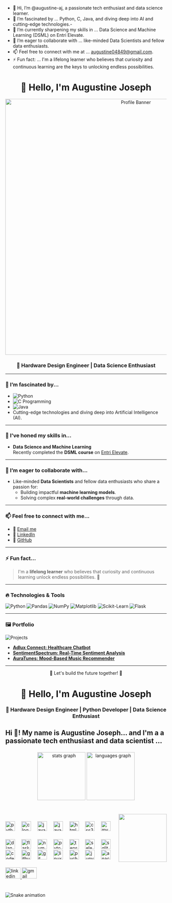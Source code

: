 - 👋 Hi, I’m @augustine-aj, a passionate tech enthusiast and data science learner.
- 👀 I’m fascinated by ... Python, C, Java, and diving deep into AI and cutting-edge technologies.- 
- 🌱 I’m currently sharpening my skills in ... Data Science and Machine Learning (DSML) on Entri Elevate.
- 💞️ I’m eager to collaborate with ... like-minded Data Scientists and fellow data enthusiasts.
- 📫 Feel free to connect with me at ... augustine04849@gmail.com.
- ⚡ Fun fact: ... I'm a lifelong learner who believes that curiosity and continuous learning are the keys to unlocking endless possibilities.

<!---
augustine-aj/augustine-aj is a ✨ special ✨ repository because its `README.md` (this file) appears on your GitHub profile.
You can click the Preview link to take a look at your changes.
--->

<div align="center">
  <h1>👋 Hello, I'm Augustine Joseph</h1>
  <img src="https://user-images.githubusercontent.com/your-image-path" alt="Profile Banner" width="800px">
  
  <h3>🚀 Hardware Design Engineer | Data Science Enthusiast</h3>
</div>

---

### 👀 I’m fascinated by...
- ![Python](https://img.shields.io/badge/-Python-3776AB?logo=python&logoColor=white)  
- ![C Programming](https://img.shields.io/badge/-C-A8B9CC?logo=c&logoColor=white)
- ![Java](https://img.shields.io/badge/-Java-007396?logo=java&logoColor=white)
- Cutting-edge technologies and diving deep into Artificial Intelligence (AI).

---

### 🌱 I’ve honed my skills in...
- **Data Science and Machine Learning**  
  Recently completed the **DSML course** on [Entri Elevate](https://entri.app/).

---

### 💞️ I’m eager to collaborate with...
- Like-minded **Data Scientists** and fellow data enthusiasts who share a passion for:
  - Building impactful **machine learning models**.
  - Solving complex **real-world challenges** through data.

---

### 📫 Feel free to connect with me...
- 📧 [Email me](mailto:augustine04849@gmail.com)
- 💼 [LinkedIn](https://www.linkedin.com/in/your-linkedin-profile)
- 🐙 [GitHub](https://github.com/augustine-aj)

---

### ⚡ Fun fact...
> I'm a **lifelong learner** who believes that curiosity and continuous learning unlock endless possibilities. 🌟  

---

### 🔥 Technologies & Tools
<div>
  <img src="https://img.shields.io/badge/-Python-3776AB?logo=python&logoColor=white" alt="Python">
  <img src="https://img.shields.io/badge/-Pandas-150458?logo=pandas&logoColor=white" alt="Pandas">
  <img src="https://img.shields.io/badge/-NumPy-013243?logo=numpy&logoColor=white" alt="NumPy">
  <img src="https://img.shields.io/badge/-Matplotlib-CC4F38?logo=plotly&logoColor=white" alt="Matplotlib">
  <img src="https://img.shields.io/badge/-ScikitLearn-F7931E?logo=scikit-learn&logoColor=white" alt="Scikit-Learn">
  <img src="https://img.shields.io/badge/-Flask-000000?logo=flask&logoColor=white" alt="Flask">
</div>

---

### 🖼️ Portfolio
![Projects](https://img.shields.io/badge/-View%20My%20Projects-blue?logo=github)  
- **[Adlux Connect: Healthcare Chatbot](https://github.com/augustine-aj/Adlux-Connect)**  
- **[SentimentSpectrum: Real-Time Sentiment Analysis](https://github.com/augustine-aj/SentimentSpectrum)**  
- **[AuraTunes: Mood-Based Music Recommender](https://github.com/augustine-aj/Mood-Based-Song-Clustering)**  

---

<div align="center">
  🌟 Let's build the future together! 🌟  
</div>





<div align="center">
  <h1>👋 Hello, I'm Augustine Joseph</h1>
  
  <h3>🚀 Hardware Design Engineer | Python Developer | Data Science Enthusiast</h3>
</div>

<h2 align="left">Hi 👋! My name is Augustine Joseph... and I'm a a passionate tech enthusiast and data scientist ...</h2>

###

<div align="center">
  <img src="https://github-readme-stats.vercel.app/api?username=augustine-aj&hide_title=false&hide_rank=false&show_icons=true&include_all_commits=true&count_private=true&disable_animations=false&theme=dracula&locale=en&hide_border=false" height="150" alt="stats graph"  />
  <img src="https://github-readme-stats.vercel.app/api/top-langs?username=augustine-aj&locale=en&hide_title=false&layout=compact&card_width=320&langs_count=5&theme=dracula&hide_border=false" height="150" alt="languages graph"  />
</div>

###

<br clear="both">

<img align="right" height="150" src="https://i.imgflip.com/65efzo.gif"  />

###

<div align="left">
  <img src="https://cdn.jsdelivr.net/gh/devicons/devicon/icons/python/python-original.svg" height="30" alt="python logo"  />
  <img width="12" />
  <img src="https://cdn.jsdelivr.net/gh/devicons/devicon/icons/c/c-original.svg" height="30" alt="c logo"  />
  <img width="12" />
  <img src="https://cdn.jsdelivr.net/gh/devicons/devicon/icons/java/java-original.svg" height="30" alt="java logo"  />
  <img width="12" />
  <img src="https://cdn.jsdelivr.net/gh/devicons/devicon/icons/javascript/javascript-original.svg" height="30" alt="javascript logo"  />
  <img width="12" />
  <img src="https://cdn.jsdelivr.net/gh/devicons/devicon/icons/html5/html5-original.svg" height="30" alt="html5 logo"  />
  <img width="12" />
  <img src="https://cdn.jsdelivr.net/gh/devicons/devicon/icons/css3/css3-original.svg" height="30" alt="css3 logo"  />
  <img width="12" />
  <img src="https://cdn.jsdelivr.net/gh/devicons/devicon/icons/mysql/mysql-original.svg" height="30" alt="mysql logo"  />
</div>

###

<div align="left">
  <img src="https://cdn.jsdelivr.net/gh/devicons/devicon/icons/django/django-plain.svg" height="30" alt="django logo"  />
  <img width="12" />
  <img src="https://cdn.jsdelivr.net/gh/devicons/devicon/icons/flask/flask-original.svg" height="30" alt="flask logo"  />
  <img width="12" />
  <img src="https://cdn.jsdelivr.net/gh/devicons/devicon/icons/numpy/numpy-original.svg" height="30" alt="numpy logo"  />
  <img width="12" />
  <img src="https://cdn.jsdelivr.net/gh/devicons/devicon/icons/pytorch/pytorch-original.svg" height="30" alt="pytorch logo"  />
  <img width="12" />
  <img src="https://cdn.jsdelivr.net/gh/devicons/devicon/icons/tensorflow/tensorflow-original.svg" height="30" alt="tensorflow logo"  />
  <img width="12" />
  <img src="https://cdn.jsdelivr.net/gh/devicons/devicon/icons/selenium/selenium-original.svg" height="30" alt="selenium logo"  />
  <img width="12" />
  <img src="https://cdn.jsdelivr.net/gh/devicons/devicon/icons/sqlite/sqlite-original.svg" height="30" alt="sqlite logo"  />
  <img width="12" />
  <img src="https://cdn.jsdelivr.net/gh/devicons/devicon/icons/codepen/codepen-original.svg" height="30" alt="codepen logo"  />
  <img width="12" />
  <img src="https://cdn.jsdelivr.net/gh/devicons/devicon/icons/github/github-original.svg" height="30" alt="github logo"  />
  <img width="12" />
  <img src="https://cdn.jsdelivr.net/gh/devicons/devicon/icons/git/git-original.svg" height="30" alt="git logo"  />
  <img width="12" />
  <img src="https://cdn.jsdelivr.net/gh/devicons/devicon/icons/linux/linux-original.svg" height="30" alt="linux logo"  />
  <img width="12" />
  <img src="https://cdn.jsdelivr.net/gh/devicons/devicon/icons/pycharm/pycharm-original.svg" height="30" alt="pycharm logo"  />
  <img width="12" />
  <img src="https://cdn.jsdelivr.net/gh/devicons/devicon/icons/jupyter/jupyter-original.svg" height="30" alt="jupyter logo"  />
  <img width="12" />
  <img src="https://cdn.jsdelivr.net/gh/devicons/devicon/icons/anaconda/anaconda-original.svg" height="30" alt="anaconda logo"  />
</div>

###

<div align="left">
  <a href="https://www.linkedin.com/in/augustine-aj/" target="_blank">
    <img src="https://raw.githubusercontent.com/maurodesouza/profile-readme-generator/master/src/assets/icons/social/linkedin/default.svg" width="47" height="35" alt="linkedin logo"  />
  </a>
  <a href="mailto:augustine04849@gmail.com" target="_blank">
    <img src="https://raw.githubusercontent.com/maurodesouza/profile-readme-generator/master/src/assets/icons/social/gmail/default.svg" width="47" height="35" alt="gmail logo"  />
  </a>
</div>

###

<br clear="both">

<img src="https://raw.githubusercontent.com/augustine-aj/augustine-aj/output/snake.svg" alt="Snake animation" />

###


















